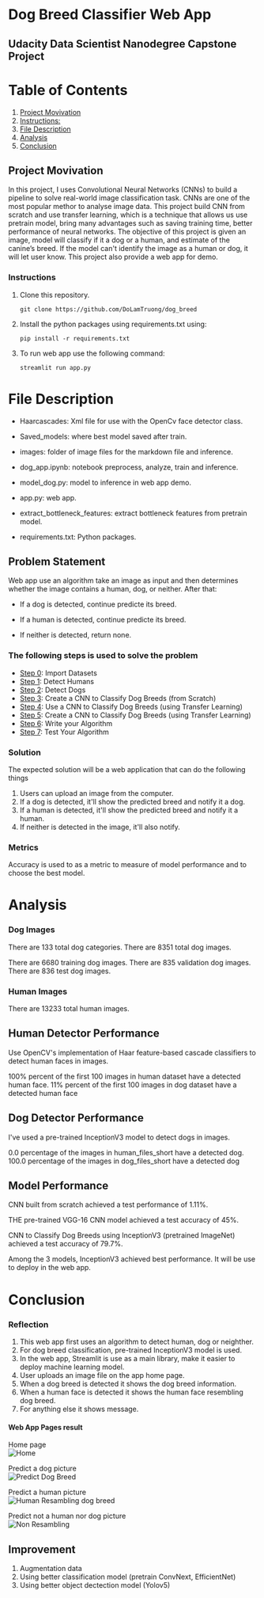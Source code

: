# Dog Breed Classifier Web App

## Udacity Data Scientist Nanodegree Capstone Project

# Table of Contents

1. [Project Movivation](#project_movivation)
2. [Instructions:](#instructions)
3. [File Description](#file-desc)
4. [Analysis](#analysis)
5. [Conclusion](#conclusion)

## Project Movivation

In this project, I uses Convolutional Neural Networks (CNNs) to build a pipeline to solve real-world image classification task. CNNs are one of the most popular methor to analyse image data. This project build CNN from scratch and use transfer learning, which is a technique that allows us use pretrain model, bring many advantages such as saving training time, better performance of neural networks. The objective of this project is given an image, model will classify if it a dog or a human, and estimate of the canine’s breed. If the model can't identify the image as a human or dog, it will let user know. This project also provide a web app for demo.

### Instructions

1. Clone this repository.

    ```
    git clone https://github.com/DoLamTruong/dog_breed
    ```

2. Install the python packages using requirements.txt using:

    ```
    pip install -r requirements.txt
    ```

3. To run web app use the following command:

    ```
    streamlit run app.py
    ```

# File Description

* Haarcascades: Xml file for use with the OpenCv face detector class.

* Saved_models: where best model saved after train.


* images: folder of image files for the markdown file and inference.

* dog_app.ipynb: notebook preprocess, analyze, train and inference.

* model_dog.py: model to inference in web app demo.

* app.py: web app.

* extract_bottleneck_features: extract bottleneck features from pretrain model.

* requirements.txt: Python packages.

## Problem Statement

Web app use an algorithm take an image as input and then determines whether the image contains a human, dog, or neither. After that:

* If a dog is detected, continue predicte its breed.  

* If a human is detected, continue predicte its breed.  

* If neither is detected, return none.  

### The following steps is used to solve the problem

* [Step 0](#step0): Import Datasets
* [Step 1](#step1): Detect Humans
* [Step 2](#step2): Detect Dogs
* [Step 3](#step3): Create a CNN to Classify Dog Breeds (from Scratch)
* [Step 4](#step4): Use a CNN to Classify Dog Breeds (using Transfer Learning)
* [Step 5](#step5): Create a CNN to Classify Dog Breeds (using Transfer Learning)
* [Step 6](#step6): Write your Algorithm
* [Step 7](#step7): Test Your Algorithm

### Solution

The expected solution will be a web application that can do the following things

1. Users can upload an image from the computer.
2. If a dog is detected, it'll show the predicted breed and notify it a dog.
3. If a human is detected, it'll show the predicted breed and notify it a human.
4. If neither is detected in the image, it'll also notify.

### Metrics

Accuracy is used to as a metric to measure of model performance and to choose the best model.

# Analysis

### Dog Images

There are 133 total dog categories.
There are 8351 total dog images.

There are 6680 training dog images.
There are 835 validation dog images.
There are 836 test dog images.

### Human Images

There are 13233 total human images.

## Human Detector Performance

Use OpenCV's implementation of Haar feature-based cascade classifiers to detect human faces in images.

100% percent of the first 100 images in human dataset have a detected human face. 11% percent of the first 100 images in dog dataset have a detected human face

## Dog Detector Performance

I've used a pre-trained InceptionV3 model to detect dogs in images.

0.0 percentage of the images in human_files_short have a detected dog. 100.0 percentage of the images in dog_files_short have a detected dog

## Model Performance

CNN built from scratch achieved a test performance of 1.11%.

THE pre-trained VGG-16 CNN model achieved a test accuracy of 45%.

CNN to Classify Dog Breeds using InceptionV3 (pretrained ImageNet) achieved a test accuracy of 79.7%.


Among the 3 models, InceptionV3 achieved best performance. It will be use to deploy in the web app.

# Conclusion

### Reflection  

1. This web app first uses an algorithm to detect human, dog or neighther. 
2. For dog breed classification, pre-trained InceptionV3 model is used.
3. In the web app, Streamlit is use as a main library, make it easier to deploy machine learning model.
4. User uploads an image file on the app home page.
5. When a dog breed is detected it shows the dog breed information.
6. When a human face is detected it shows the human face resembling dog breed.
7. For anything else it shows message.

#### Web App Pages result

Home page  
![Home](images/mock_app.png)

Predict a dog picture  
![Predict Dog Breed](images/predict_dog.png)

Predict a human picture  
![Human Resambling dog breed](images/predict_human.png)

Predict not a human nor dog picture  
![Non Resambling](images/predict_none.png)

## Improvement

1. Augmentation data
2. Using better classification model (pretrain ConvNext, EfficientNet)
3. Using better object dectection model (Yolov5)
